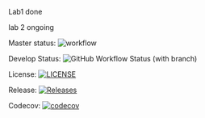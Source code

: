 Lab1 done

lab 2 ongoing 

Master status: ![workflow](https://github.com/JeromeBurkeIII/sem2/actions/workflows/main.yml/badge.svg)

Develop Status: ![GitHub Workflow Status (with branch)](https://img.shields.io/github/actions/workflow/status/JeromeBurkeIII/sem2/main.yml)

License: [![LICENSE](https://img.shields.io/github/license/JeromeBurkeIII/sem2.svg?style=flat-square)](https://github.com/JeromeBurkeIII/sem2/blob/master/LICENSE)


Release: [![Releases](https://img.shields.io/github/release/JeromeBurkeIII/sem2/all.svg?style=flat-square)](https://github.com/JeromeBurkeIII/sem2/releases)

Codecov: [![codecov](https://codecov.io/github/JeromeBurkeIII/sem2/branch/master/graph/badge.svg?token=5G6T6ADKD3)](https://codecov.io/github/JeromeBurkeIII/sem2)